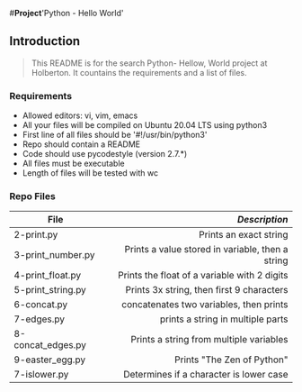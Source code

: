 #**Project**'Python - Hello World'

## Introduction
> This README is for the search Python- Hellow, World project at Holberton. It countains the requirements and a list of files.

### Requirements
- Allowed editors: vi, vim, emacs
- All your files will be compiled on Ubuntu 20.04 LTS using python3
- First line of all files should be '#!/usr/bin/python3'
- Repo should contain a README
- Code should use pycodestyle (version 2.7.*)
- All files must be executable
- Length of files will be tested with wc

### Repo Files
| **File** | *__Description__* |
|----------|----------------:|
|2-print.py| Prints an exact string|
|3-print_number.py|Prints a value stored in variable, then a string|
|4-print_float.py|Prints the float of a variable with 2 digits|
|5-print_string.py| Prints 3x string, then first 9 characters|
|6-concat.py| concatenates two variables, then prints|
|7-edges.py| prints a string in multiple parts|
|8-concat_edges.py|Prints a string from multiple variables|
|9-easter_egg.py| Prints "The Zen of Python"|
|7-islower.py| Determines if a character is lower case|
